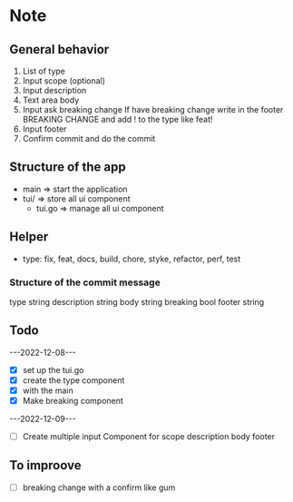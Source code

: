 # Note 

## General behavior 

1. List of type
2. Input scope (optional)
3. Input description
4. Text area body
5. Input ask breaking change
    If have breaking change write in the footer BREAKING CHANGE and add ! to the type like feat!
6. Input footer
7. Confirm commit and do the commit

## Structure of the app

- main => start the application
- tui/ => store all ui component 
    - tui.go => manage all ui component 

## Helper

- type: fix, feat, docs, build, chore, styke, refactor, perf, test

### Structure of the commit message

type string
description string
body string
breaking bool
footer string

## Todo

---2022-12-08---
- [x] set up the tui.go
- [x] create the type component
- [x] with the main
- [x] Make breaking component

---2022-12-09---
- [ ] Create multiple input Component for scope description body footer


## To improove

- [ ] breaking change with a confirm like gum



